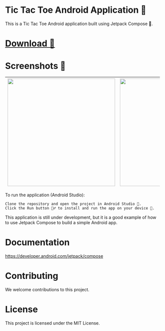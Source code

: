 # Tic Tac Toe Android Application 🎯

This is a Tic Tac Toe Android application built using Jetpack Compose 🧩.

# [Download 📲](https://raw.githubusercontent.com/hitensam/TicTacToe/main/TicTacToe.apk)

# Screenshots 📱

| <img src="https://user-images.githubusercontent.com/30778907/269878974-5c3f18f0-324f-46d3-b198-204677d662a2.png" width="350px" style="max-width: 100%;">  | <img src="https://user-images.githubusercontent.com/30778907/269879350-0a5114de-ae1b-4e0c-89a0-b63b0da9869b.png" width="350px" style="max-width: 100%;"> |
| ------------- | ------------- |


To run the application (Android Studio):

    Clone the repository and open the project in Android Studio 🤖.
    Click the Run button 🏃‍♂️ to install and run the app on your device 📱.

This application is still under development, but it is a good example of how to use Jetpack Compose to build a simple Android app.

# Documentation
https://developer.android.com/jetpack/compose

# Contributing
We welcome contributions to this project.

# License
This project is licensed under the MIT License.
